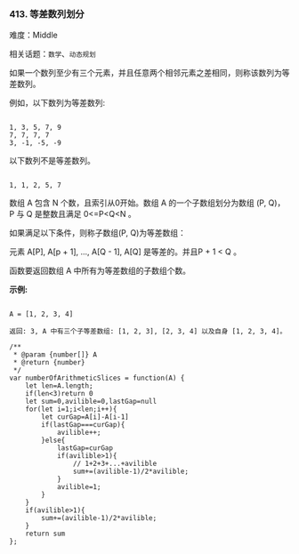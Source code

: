 ### 413. 等差数列划分

难度：Middle

相关话题：`数学`、`动态规划`

如果一个数列至少有三个元素，并且任意两个相邻元素之差相同，则称该数列为等差数列。



例如，以下数列为等差数列:



```

1, 3, 5, 7, 9
7, 7, 7, 7
3, -1, -5, -9
```


以下数列不是等差数列。



```

1, 1, 2, 5, 7
```






数组 A 包含 N 个数，且索引从0开始。数组 A 的一个子数组划分为数组 (P, Q)，P 与 Q 是整数且满足 0<=P<Q<N 。



如果满足以下条件，则称子数组(P, Q)为等差数组：



元素 A[P], A[p + 1], ..., A[Q - 1], A[Q] 是等差的。并且P + 1 < Q 。



函数要返回数组 A 中所有为等差数组的子数组个数。







**示例:** 



```

A = [1, 2, 3, 4]

返回: 3, A 中有三个子等差数组: [1, 2, 3], [2, 3, 4] 以及自身 [1, 2, 3, 4]。
```

```
/**
 * @param {number[]} A
 * @return {number}
 */
var numberOfArithmeticSlices = function(A) {
    let len=A.length;
    if(len<3)return 0
    let sum=0,avilible=0,lastGap=null
    for(let i=1;i<len;i++){
        let curGap=A[i]-A[i-1]
        if(lastGap===curGap){
            avilible++;
        }else{
            lastGap=curGap
            if(avilible>1){
                // 1+2+3+...+avilible
                sum+=(avilible-1)/2*avilible;   
            }
            avilible=1;
        }
    }
    if(avilible>1){
        sum+=(avilible-1)/2*avilible;   
    }
    return sum
};
```

